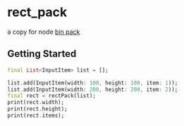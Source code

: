 # rect_pack

a copy for node [bin pack](https://github.com/bryanburgers/bin-pack)

## Getting Started

```dart
final List<InputItem> list = [];

list.add(InputItem(width: 100, height: 100, item: 1));
list.add(InputItem(width: 200, height: 200, item: 2));
final rect = rectPack(list);
print(rect.width);
print(rect.height);
print(rect.items);
```
